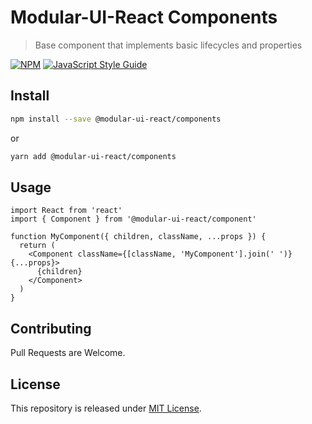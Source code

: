 # Modular-UI-React Components

> Base component that implements basic lifecycles and properties

[![NPM](https://img.shields.io/npm/v/component.svg)](https://www.npmjs.com/package/component) [![JavaScript Style Guide](https://img.shields.io/badge/code_style-standard-brightgreen.svg)](https://standardjs.com)

## Install

```bash
npm install --save @modular-ui-react/components
```

or

```bash
yarn add @modular-ui-react/components
```

## Usage

```tsx
import React from 'react'
import { Component } from '@modular-ui-react/component'

function MyComponent({ children, className, ...props }) {
  return (
    <Component className={[className, 'MyComponent'].join(' ')} {...props}>
      {children}
    </Component>
  )
}
```

## Contributing

Pull Requests are Welcome.

## License

This repository is released under [MIT License](LICENSE).
